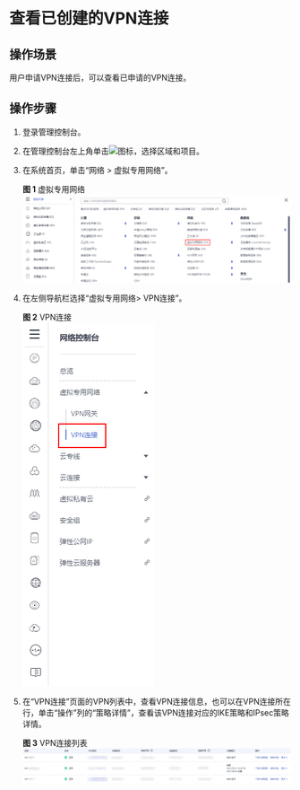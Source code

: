 # 查看已创建的VPN连接<a name="vpn_04_0601"></a>

## 操作场景<a name="section25068200105648"></a>

用户申请VPN连接后，可以查看已申请的VPN连接。

## 操作步骤<a name="section47858803105754"></a>

1.  登录管理控制台。
2.  在管理控制台左上角单击![](figures/d00356817-云计算开发部-公有云_IaaS-image-f1cac6ef-c4f7-462b-a7f1-85e988937e64-0.png)图标，选择区域和项目。
3.  在系统首页，单击“网络 \> 虚拟专用网络”。

    **图 1**  虚拟专用网络<a name="fig063818180347"></a>  
    ![](figures/虚拟专用网络.png "虚拟专用网络")

4.  在左侧导航栏选择“虚拟专用网络\> VPN连接”。

    **图 2**  VPN连接<a name="fig778211117358"></a>  
    ![](figures/VPN连接.png "VPN连接")

5.  在“VPN连接”页面的VPN列表中，查看VPN连接信息，也可以在VPN连接所在行，单击“操作”列的“策略详情”，查看该VPN连接对应的IKE策略和IPsec策略详情。

    **图 3**  VPN连接列表<a name="fig124371325103513"></a>  
    ![](figures/VPN连接列表.png "VPN连接列表")


